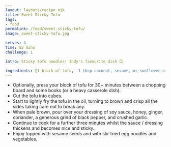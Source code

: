 ```yaml
---
layout: layouts/recipe.njk
title: Sweet Sticky Tofu
tags:
- food
permalink: /food/sweet-sticky-tofu/
image: sweet-sticky-tofu.jpg

serves: 4
time: 55 mins
challenge: 1

intro: Sticky tofu noodles! Indy's favourite dish 😉

ingredients: [1 block of tofu, '1 tbsp coconut, sesame, or sunflower oil', 3 tbsp soy sauce, 1 tbsp honey, 1 tsp ground ginger, 1 tsp ground coriander, black pepper, 2 garlic cloves]
---
```

- Optionally, press your block of tofu for 30+ minutes between a chopping board and some books (or a heavy casserole dish).
- Cut the tofu into cubes.
- Start to lightly fry the tofu in the oil, turning to brown and crisp all the sides taking care not to break any.
- When pale brown, pour over your dressing of soy sauce, honey, ginger, coriander, a generous grind of black pepper, and crushed garlic.
- Continue to cook for a further three minutes whilst the sauce / dressing thickens and becomes nice and sticky.
- Enjoy topped with sesame seeds and with stir fried egg noodles and vegetables.